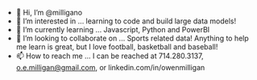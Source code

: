 - 👋 Hi, I’m @milligano
- 👀 I’m interested in ... learning to code and build large data models!
- 🌱 I’m currently learning ... Javascript, Python and PowerBI
- 💞️ I’m looking to collaborate on ... Sports related data! Anything to help me learn is great, but I love football, basketball and baseball!
- 📫 How to reach me ... I can be reached at 714.280.3137, o.e.milligan@gmail.com, or linkedin.com/in/owenmilligan

<!---
milligano/milligano is a ✨ special ✨ repository because its `README.md` (this file) appears on your GitHub profile.
You can click the Preview link to take a look at your changes.
--->
